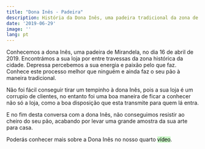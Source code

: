 ```yaml
---
title: "Dona Inês - Padeira"
description: História da Dona Inês, uma padeira tradicional da zona de Mirandela
date: '2019-06-29'
image: ''
lang: pt
---
```



Conhecemos a dona Inês, uma padeira de Mirandela, no dia 16 de abril de 2019. Encontrámos a sua loja por entre travessas da zona histórica da cidade. Depressa percebemos a sua energia e paixão pelo que faz. Conhece este processo melhor que ninguém e ainda faz o seu pão à maneira tradicional. 

Não foi fácil conseguir tirar um tempinho à dona Inês, pois a sua loja é um corrupio de clientes, no entanto foi uma boa maneira de ficar a conhecer não só a loja, como a boa disposição que esta transmite para quem lá entra.

E no fim desta conversa com a dona Inês, não conseguimos resistir ao cheiro do seu pão, acabando por levar uma grande amostra da sua arte para casa.

Poderás conhecer mais sobre a Dona Inês no nosso quarto <a style="text-decoration: none; background-color: #C8F7C5; color: black; font-family: Verdana, sans-serif;" href="/videos#seven">vídeo</a>.
